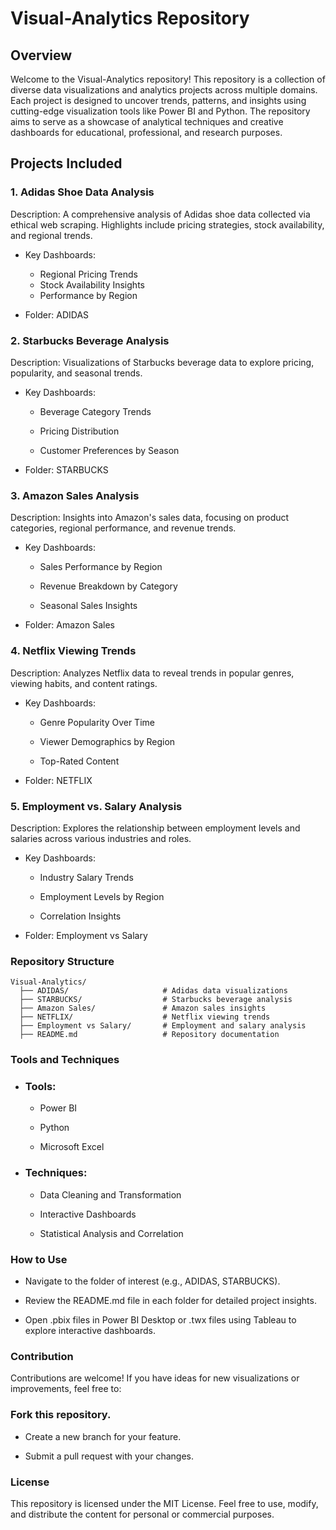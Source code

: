# Visual-Analytics Repository

## Overview

Welcome to the Visual-Analytics repository! This repository is a collection of diverse data visualizations and analytics projects across multiple domains. Each project is designed to uncover trends, patterns, and insights using cutting-edge visualization tools like Power BI and Python. The repository aims to serve as a showcase of analytical techniques and creative dashboards for educational, professional, and research purposes.

## Projects Included

### 1. Adidas Shoe Data Analysis

  Description: A comprehensive analysis of Adidas shoe data collected via ethical web scraping. Highlights include pricing strategies, stock availability, and regional trends.

* Key Dashboards:

  * Regional Pricing Trends
  * Stock Availability Insights
  * Performance by Region

* Folder: ADIDAS

### 2. Starbucks Beverage Analysis

  Description: Visualizations of Starbucks beverage data to explore pricing, popularity, and seasonal trends.

* Key Dashboards:

  * Beverage Category Trends

  * Pricing Distribution

  * Customer Preferences by Season

* Folder: STARBUCKS

### 3. Amazon Sales Analysis

  Description: Insights into Amazon's sales data, focusing on product categories, regional performance, and revenue trends.

* Key Dashboards:

  * Sales Performance by Region

  * Revenue Breakdown by Category

  * Seasonal Sales Insights

* Folder: Amazon Sales

### 4. Netflix Viewing Trends

  Description: Analyzes Netflix data to reveal trends in popular genres, viewing habits, and content ratings.

* Key Dashboards:

  * Genre Popularity Over Time

  * Viewer Demographics by Region

  * Top-Rated Content

* Folder: NETFLIX

### 5. Employment vs. Salary Analysis

  Description: Explores the relationship between employment levels and salaries across various industries and roles.

* Key Dashboards:

  * Industry Salary Trends

  * Employment Levels by Region

  * Correlation Insights

* Folder: Employment vs Salary

### Repository Structure

    Visual-Analytics/
      ├── ADIDAS/                     # Adidas data visualizations
      ├── STARBUCKS/                  # Starbucks beverage analysis
      ├── Amazon Sales/               # Amazon sales insights
      ├── NETFLIX/                    # Netflix viewing trends
      ├── Employment vs Salary/       # Employment and salary analysis
      ├── README.md                   # Repository documentation


### Tools and Techniques

* ### Tools:

  * Power BI

  * Python

  * Microsoft Excel

* ### Techniques:

  * Data Cleaning and Transformation

  * Interactive Dashboards

  * Statistical Analysis and Correlation

### How to Use

* Navigate to the folder of interest (e.g., ADIDAS, STARBUCKS).

* Review the README.md file in each folder for detailed project insights.

* Open .pbix files in Power BI Desktop or .twx files using Tableau to explore interactive dashboards.

### Contribution

Contributions are welcome! If you have ideas for new visualizations or improvements, feel free to:

### Fork this repository.

* Create a new branch for your feature.

* Submit a pull request with your changes.

### License

This repository is licensed under the MIT License. Feel free to use, modify, and distribute the content for personal or commercial purposes.
